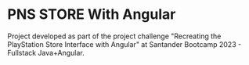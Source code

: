 # PNS STORE With Angular

Project developed as part of the project challenge "Recreating the PlayStation Store Interface with Angular" at Santander Bootcamp 2023 - Fullstack Java+Angular.
